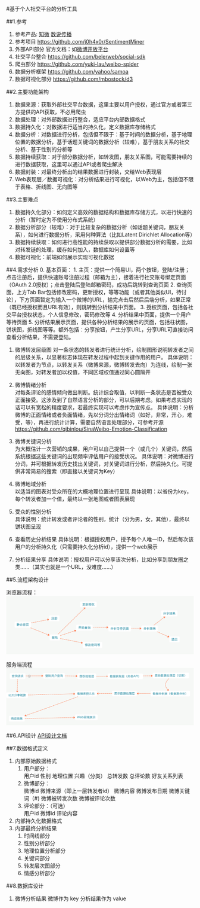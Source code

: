 #基于个人社交平台的分析工具

##1.参考
1. 参考产品: [知微](http://www.weiboreach.com)
[数说传播](http://t.datastory.com.cn)
2. 参考项目 https://github.com/j0h4x0r/SentimentMiner
3. 外部API部分 官方文档：如[微博开放平台](http://open.weibo.com/wiki/首页)
4. 社交平台整合 https://github.com/belerweb/social-sdk
5. 爬虫部分 https://github.com/yuki-lau/weibo-spider
6. 数据分析框架 https://github.com/yahoo/samoa
7. 数据可视化部分 https://github.com/mbostock/d3


##2.主要功能架构
1. 数据来源：获取外部社交平台数据，这里主要以用户授权，通过官方或者第三方提供的API获取，不必用爬虫
2. 数据处理：对外部数据进行整合，适应平台内部数据格式
3. 数据持久化：对数据进行适当的持久化，定义数据库存储格式
4. 数据分析：对数据进行分析，包括但不限于：基于时间的数据分析，基于地理位置的数据分析，基于话题关键词的数据分析（较难），基于朋友关系的社交分析、基于性别的分析等
5. 数据持续获取：对于部分数据分析，如转发图，朋友关系图，可能需要持续的进行数据获取，这里可以通过API或者爬虫解决
6. 数据封装：对最终分析出的结果数据进行封装，交给Web表现层
7. Web表现层／数据可视化：对分析结果进行可视化，以Web为主，包括但不限于表格、折线图、无向图等


##3.主要难点
1. 数据持久化部分：如何定义高效的数据结构和数据库存储方式，以进行快速的分析（暂时定为不使用分布式系统）
2. 数据分析部分（较难）：对于比较复杂的数据分析（如话题关键词，朋友关系），如何进行数据分析，采用何种算法（比如Latent Dirichlet Allocation等）
3. 数据持续获取：如何进行高性能的持续获取以提供部分数据分析的需要，比如对转发链的处理，缓存如何加入，数据库如何设置等
4. 数据可视化：前端如何展示实现可视化数据


##4.需求分析
0. 基本页面：
	1. 主页：提供一个简易UI，两个按钮，登陆/注册；点击注册后，提供快速账号注册过程（邮箱为主），接着进行社交账号绑定页面（OAuth 2.0授权）；点击登陆后登陆邮箱密码，成功后跳转到查询页面
	2. 查询页面，上方Tab Bar包括修改密码，更新授权，等等功能（或者其他类似UI，待讨论），下方页面暂定为输入一个微博的URL，输完点击后然后后端分析，如果正常（既已经授权而且URL有效），则跳转到分析结果中页面。
	3. 授权页面，包括各社交平台授权状态，个人信息修改，密码修改等
	4. 分析结果中页面，提供一个用户等待页面
	5. 分析结果展示页面，提供各种分析结果的展示的页面，包括柱状图，饼状图，折线图等等。额外包括：分享按钮，产生分享URL，分享URL可直接访问查看分析结果，不需要登陆。

1. 微博转发层级图
对一条状态的转发者进行统计分析，绘制图形说明转发者之间的层级关系，以显著标志体现在转发过程中起到关键作用的用户。
具体说明：以转发者为节点，以转发关系（微博来源，微博转发去向）为连线，绘制一张无向图，对转发者加以权值，不同区域权值通过同心圆隔开

2. 微博情绪分析  
对每条评论的感情倾向做出判断。统计综合取值，以判断一条状态是否被受众正面接受。这涉及到了自然语言分析的部分，可以后期考虑。如果考虑实现的话可以有宽松的精度要求，若最终实现可以考虑作为宣传点。
具体说明：分析微博的正面情绪或者负面情绪，先以分词分出情绪词（如好，非常，开心，难受，等），再进行统计计算，需要自然语言处理部分，可参考开源
https://github.com/qibinlou/SinaWeibo-Emotion-Classification

3. 微博关键词分析  
为大概估计一次营销的成果，用户可以自己提供一个（或几个）关键词，然后系统根据这些关键词的出现频率评估用户的接受状况。
具体说明：对微博进行分词，并可根据转发历史找出关键词，对关键词进行分析，然后持久化。可提供非常简易的搜索（即直接以关键词为Key）

4. 微博地域分析  
以适当的图表对受众所在的大概地理位置进行呈现
具体说明：以省份为key，每个转发者加一个值，最终以一张地图或者图表展现

5. 受众的性别分析  
具体说明：统计转发或者评论者的性别，统计（分为男，女，其他），最终以饼状图呈现

6. 查看历史分析结果
具体说明：根据授权用户，授予每个人唯一ID，然后每次该用户的分析持久化（只需要持久化分析id），提供一个web展示

7. 分析结果分享
具体说明：授权用户可以分享该次分析，比如分享到朋友圈之类……（其实也就是一个URL，没难度……）

##5.流程架构设计

浏览器流程：
![](./BroswerProcess.png)

服务端流程
![](./ServerProcess.png)

##6.API设计
[API设计文档](./api.md)


##7.数据格式定义
1. 内部原始数据格式
	1. 用户部分：  
用户id 性别 地理位置 兴趣（分类） 总转发数 总评论数 好友关系列表  
	2. 微博部分：  
微博id 微博来源（即上一层转发者id） 微博内容 微博发布日期 微博关键词（#) 微博被转发次数 微博被评论次数  
	3. 评论部分：（可选）  
用户id 微博id 评论内容
2. 内部持久化数据格式
3. 内部最终分析结果
	1. 时间线部分
	2. 性别分析部分
	3. 地理位置分析部分
	4. 关键词部分
	5. 转发层次图部分
	6. 情感分析部分


##8.数据库设计

1. 微博分析结果
微博作为 key
分析结果作为 value

